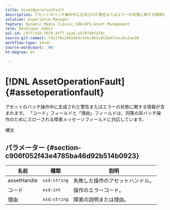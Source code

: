 ```yaml
---
title: AssetOperationFault
description: アセットのバッチ操作中に生成された警告またはエラーの状態に関する情報が含まれます。 「コード」フィールドと「理由」フィールドは、同等の非バッチ操作のためにスローされる障害メッセージフィールドに対応しています。
solution: Experience Manager
feature: Dynamic Media Classic,SDK/API,Asset Management
role: Developer,Admin
exl-id: c97fc35b-76f8-4ff7-a1ae-e5f9749f376c
source-git-commit: f42378a20b58e4c5ebc961c6526d7cecabc2ae38
workflow-type: tm+mt
source-wordcount: '90'
ht-degree: 6%

---
```


# [!DNL AssetOperationFault]{#assetoperationfault}

アセットのバッチ操作中に生成された警告またはエラーの状態に関する情報が含まれます。 「コード」フィールドと「理由」フィールドは、同等の非バッチ操作のためにスローされる障害メッセージフィールドに対応しています。

構文

## パラメーター {#section-c906f052f43e4785ba46d92b514b0923}

| 名前 | 種類 | 説明 |
|---|---|---|
| assetHandle | `xsd:string` | 失敗した操作のアセットハンドル。 |
| コード | `xsd:int` | 操作のエラーコード。 |
| 理由 | `xsd:string` | 障害の説明または理由。 |
